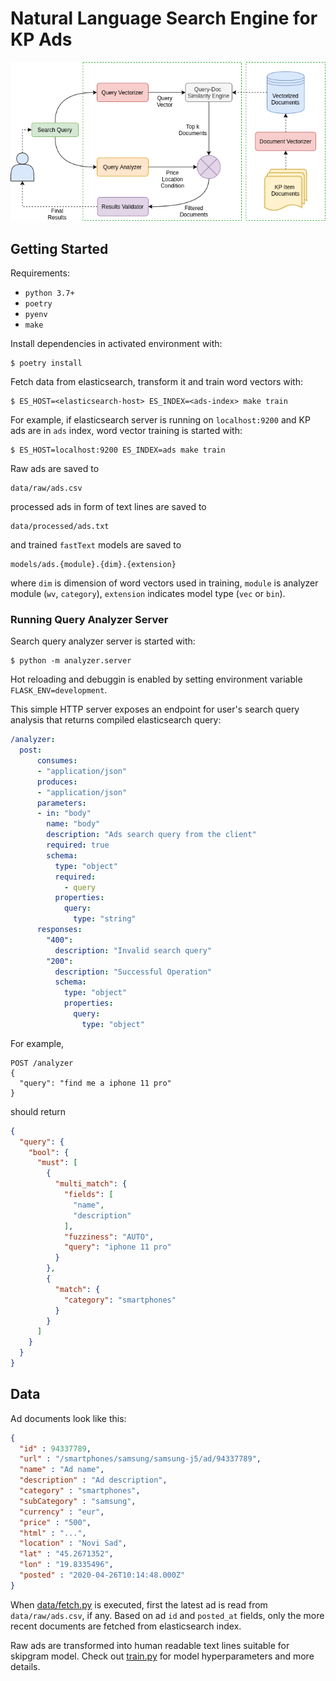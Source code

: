 # Natural Language Search Engine for KP Ads

<p align="center">
  <img src="./docs/overview.png">
</p>

## Getting Started

Requirements:

* `python 3.7+`
* `poetry`
* `pyenv`
* `make`

Install dependencies in activated environment with:

```
$ poetry install
```

Fetch data from elasticsearch, transform it and train word vectors with:

```
$ ES_HOST=<elasticsearch-host> ES_INDEX=<ads-index> make train
```

For example, if elasticsearch server is running on `localhost:9200` and KP ads
are in `ads` index, word vector training is started with:

```
$ ES_HOST=localhost:9200 ES_INDEX=ads make train
```

Raw ads are saved to

```
data/raw/ads.csv
```

processed ads in form of text lines are saved to

```
data/processed/ads.txt
```

and trained `fastText` models are saved to

```
models/ads.{module}.{dim}.{extension}
```

where `dim` is dimension of word vectors used in training, `module` is analyzer
module (`wv`, `category`), `extension` indicates model type (`vec` or `bin`).

### Running Query Analyzer Server

Search query analyzer server is started with:

```
$ python -m analyzer.server
```

Hot reloading and debuggin is enabled by setting environment variable
`FLASK_ENV=development`.

This simple HTTP server exposes an endpoint for user's search query analysis
that returns compiled elasticsearch query:

```yaml
/analyzer:
  post:
      consumes:
      - "application/json"
      produces:
      - "application/json"
      parameters:
      - in: "body"
        name: "body"
        description: "Ads search query from the client"
        required: true
        schema:
          type: "object"
          required:
            - query
          properties:
            query:
              type: "string"
      responses:
        "400":
          description: "Invalid search query"
        "200":
          description: "Successful Operation"
          schema:
            type: "object"
            properties:
              query:
                type: "object"
```

For example,

```
POST /analyzer
{
  "query": "find me a iphone 11 pro"
}
```

should return

```json
{
  "query": {
    "bool": {
      "must": [
        {
          "multi_match": {
            "fields": [
              "name",
              "description"
            ],
            "fuzziness": "AUTO",
            "query": "iphone 11 pro"
          }
        },
        {
          "match": {
            "category": "smartphones"
          }
        }
      ]
    }
  }
}
```

## Data

Ad documents look like this:

```json
{
  "id" : 94337789,
  "url" : "/smartphones/samsung/samsung-j5/ad/94337789",
  "name" : "Ad name",
  "description" : "Ad description",
  "category" : "smartphones",
  "subCategory" : "samsung",
  "currency" : "eur",
  "price" : "500",
  "html" : "...",
  "location" : "Novi Sad",
  "lat" : "45.2671352",
  "lon" : "19.8335496",
  "posted" : "2020-04-26T10:14:48.000Z"
}
```

When [data/fetch.py](./data/fetch.py) is executed, first the latest ad is read from
`data/raw/ads.csv`, if any.  Based on ad `id` and `posted_at` fields, only the
more recent documents are fetched from elasticsearch index.

Raw ads are transformed into human readable text lines suitable for skipgram
model. Check out [train.py](./train.py) for model hyperparameters and more
details.
